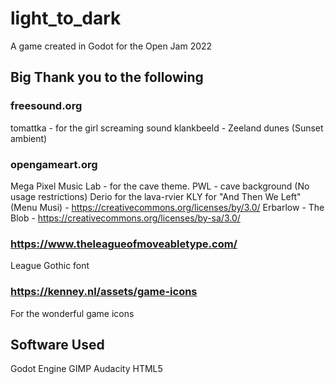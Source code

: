 # light_to_dark
 A game created in Godot for the Open Jam 2022
 
 ## Big Thank you to the following
 
### freesound.org
tomattka - for the girl screaming sound
klankbeeld - Zeeland dunes (Sunset ambient)

### opengameart.org
Mega Pixel Music Lab - for the cave theme.
PWL - cave background (No usage restrictions)
Derio for the lava-rvier
KLY for "And Then We Left" (Menu Musi) - https://creativecommons.org/licenses/by/3.0/
Erbarlow - The Blob - https://creativecommons.org/licenses/by-sa/3.0/

### https://www.theleagueofmoveabletype.com/
League Gothic font

### https://kenney.nl/assets/game-icons
For the wonderful game icons

## Software Used

Godot Engine
GIMP
Audacity
HTML5